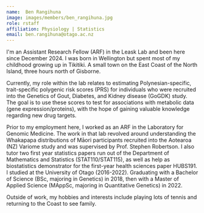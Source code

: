 ```yaml
---
name:  Ben Rangihuna
image: images/members/ben_rangihuna.jpg
role: rstaff
affiliation: Physiology | Statistics
email: ben.rangihuna@otago.ac.nz
---
```


I'm an Assistant Research Fellow (ARF) in the Leask Lab and been here since December 2024. I was born in Wellington but spent most of my childhood growing up in Tikitiki. A small town on the East Coast of the North Island, three hours north of Gisborne.

Currently, my role within the lab relates to estimating Polynesian-specific, trait-specific polygenic risk scores (PRS) for individuals who were recruited into the Genetics of Gout, Diabetes, and Kidney disease (GoGDK) study. The goal is to use these scores to test for associations with metabolic data (gene expression/proteins), with the hope of gaining valuable knowledge regarding new drug targets.  

Prior to my employment here, I worked as an ARF in the Laboratory for Genomic Medicine. The work in that lab revolved around understanding the Whakapapa distributions of Māori participants recruited into the Aotearoa (NZ) Variome study and was supervised by Prof. Stephen Robertson. I also tutor two first year statistics papers run out of the Department of Mathematics and Statistics (STAT110/STAT115), as well as help as biostatistics demonstrator for the first-year health sciences paper HUBS191.
I studied at the University of Otago (2016-2022). Graduating with a Bachelor of Science (BSc, majoring in Genetics) in 2018, then with a Master of Applied Science (MAppSc, majoring in Quantitative Genetics) in 2022.

Outside of work, my hobbies and interests include playing lots of tennis and returning to the Coast to see family. 

